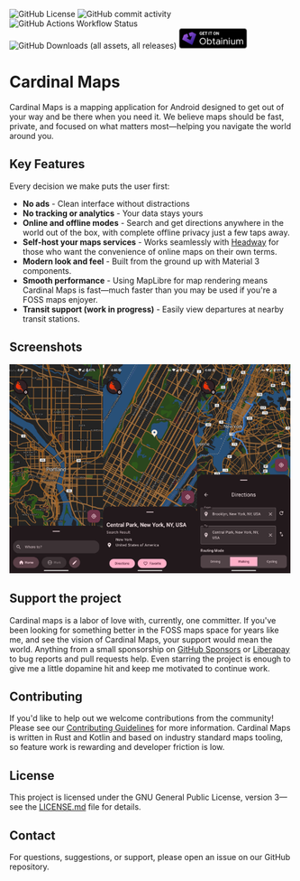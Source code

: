 ![GitHub License](https://img.shields.io/github/license/ellenhp/cardinal)
![GitHub commit activity](https://img.shields.io/github/commit-activity/m/ellenhp/cardinal)
![GitHub Actions Workflow Status](https://img.shields.io/github/actions/workflow/status/ellenhp/cardinal/build_android.yml)
![GitHub Downloads (all assets, all releases)](https://img.shields.io/github/downloads/ellenhp/cardinal/total)
<a href="https://apps.obtainium.imranr.dev/redirect?r=obtainium://app/%7B%22id%22%3A%22earth.maps.cardinal%22%2C%22url%22%3A%22https%3A%2F%2Fgithub.com%2Fellenhp%2Fcardinal%22%2C%22author%22%3A%22ellenhp%22%2C%22name%22%3A%22Cardinal%22%2C%22preferredApkIndex%22%3A0%2C%22additionalSettings%22%3A%22%7B%5C%22includePrereleases%5C%22%3Afalse%2C%5C%22fallbackToOlderReleases%5C%22%3Atrue%2C%5C%22filterReleaseTitlesByRegEx%5C%22%3A%5C%22%5C%22%2C%5C%22filterReleaseNotesByRegEx%5C%22%3A%5C%22%5C%22%2C%5C%22verifyLatestTag%5C%22%3Afalse%2C%5C%22sortMethodChoice%5C%22%3A%5C%22date%5C%22%2C%5C%22useLatestAssetDateAsReleaseDate%5C%22%3Afalse%2C%5C%22releaseTitleAsVersion%5C%22%3Afalse%2C%5C%22trackOnly%5C%22%3Afalse%2C%5C%22versionExtractionRegEx%5C%22%3A%5C%22%5C%22%2C%5C%22matchGroupToUse%5C%22%3A%5C%22%5C%22%2C%5C%22versionDetection%5C%22%3Afalse%2C%5C%22releaseDateAsVersion%5C%22%3Afalse%2C%5C%22useVersionCodeAsOSVersion%5C%22%3Afalse%2C%5C%22apkFilterRegEx%5C%22%3A%5C%22%5C%22%2C%5C%22invertAPKFilter%5C%22%3Afalse%2C%5C%22autoApkFilterByArch%5C%22%3Atrue%2C%5C%22appName%5C%22%3A%5C%22%5C%22%2C%5C%22appAuthor%5C%22%3A%5C%22%5C%22%2C%5C%22shizukuPretendToBeGooglePlay%5C%22%3Afalse%2C%5C%22allowInsecure%5C%22%3Afalse%2C%5C%22exemptFromBackgroundUpdates%5C%22%3Afalse%2C%5C%22skipUpdateNotifications%5C%22%3Afalse%2C%5C%22about%5C%22%3A%5C%22%5C%22%2C%5C%22refreshBeforeDownload%5C%22%3Afalse%7D%22%2C%22overrideSource%22%3Anull%7D" class="img-badge">
    <img src="assets/obtainium.png" alt="Get it on Obtainium" height=36 />
</a>

# Cardinal Maps

Cardinal Maps is a mapping application for Android designed to get out of your way and be there when you need it. We believe maps should be fast, private, and focused on what matters most—helping you navigate the world around you.

## Key Features

Every decision we make puts the user first:

- **No ads** - Clean interface without distractions
- **No tracking or analytics** - Your data stays yours
- **Online and offline modes** - Search and get directions anywhere in the world out of the box, with complete offline privacy just a few taps away.
- **Self-host your maps services** - Works seamlessly with [Headway](https://github.com/headwaymaps/headway) for those who want the convenience of online maps on their own terms.
- **Modern look and feel** - Built from the ground up with Material 3 components.
- **Smooth performance** - Using MapLibre for map rendering means Cardinal Maps is fast—much faster than you may be used if you're a FOSS maps enjoyer.
- **Transit support (work in progress)** - Easily view departures at nearby transit stations.

## Screenshots

<img src="assets/screenshot_basemap.png" width="33%" alt="Basemap view" style="padding: 0; margin: 0;"><img src="assets/screenshot_place_card.png" width="33%" alt="Place card view" style="padding: 0; margin: 0;"><img src="assets/screenshot_directions.png" width="33%" alt="Directions view" style="padding: 0; margin: 0;">

## Support the project

Cardinal maps is a labor of love with, currently, one committer. If you've been looking for something better in the FOSS maps space for years like me, and see the vision of Cardinal Maps, your support would mean the world. Anything from a small sponsorship on [GitHub Sponsors](https://github.com/sponsors/ellenhp) or [Liberapay](https://liberapay.com/ellenhp) to bug reports and pull requests help. Even starring the project is enough to give me a little dopamine hit and keep me motivated to continue work. 

## Contributing

If you'd like to help out we welcome contributions from the community! Please see our [Contributing Guidelines](CONTRIBUTING.md) for more information. Cardinal Maps is written in Rust and Kotlin and based on industry standard maps tooling, so feature work is rewarding and developer friction is low.

## License

This project is licensed under the GNU General Public License, version 3—see the [LICENSE.md](LICENSE.md) file for details.

## Contact

For questions, suggestions, or support, please open an issue on our GitHub repository.
